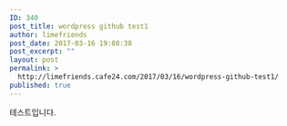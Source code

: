 ```yaml
---
ID: 340
post_title: wordpress github test1
author: limefriends
post_date: 2017-03-16 19:08:38
post_excerpt: ""
layout: post
permalink: >
  http://limefriends.cafe24.com/2017/03/16/wordpress-github-test1/
published: true
---
```

테스트입니다.